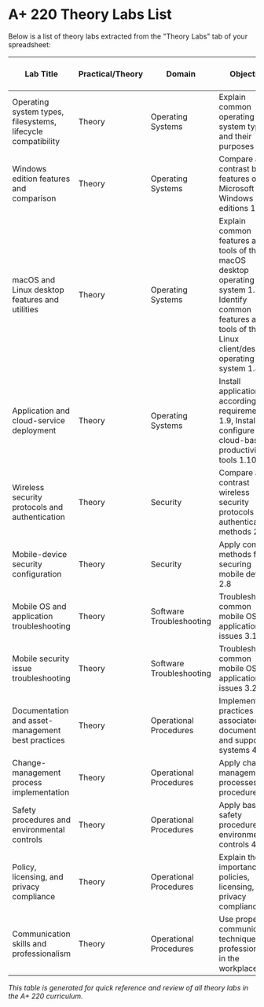 # A+ 220 Theory Labs List

Below is a list of theory labs extracted from the "Theory Labs" tab of your spreadsheet:

| Lab Title                                      | Practical/Theory | Domain            | Objective                                                                                       | Lab VMs required | Videos |
|------------------------------------------------|------------------|-------------------|------------------------------------------------------------------------------------------------|------------------|--------|
| Operating system types, filesystems, lifecycle compatibility | Theory           | Operating Systems | Explain common operating system types and their purposes 1.0                                    | N/A              |        |
| Windows edition features and comparison        | Theory           | Operating Systems | Compare and contrast basic features of Microsoft Windows editions 1.2                           | N/A              |        |
| macOS and Linux desktop features and utilities | Theory           | Operating Systems | Explain common features and tools of the macOS desktop operating system 1.7, Identify common features and tools of the Linux client/desktop operating system 1.8 | N/A              |        |
| Application and cloud-service deployment       | Theory           | Operating Systems | Install applications according to requirements 1.9, Install and configure cloud-based productivity tools 1.10 | N/A              |        |
| Wireless security protocols and authentication | Theory           | Security          | Compare and contrast wireless security protocols and authentication methods 2.3                 | N/A              |        |
| Mobile-device security configuration           | Theory           | Security          | Apply common methods for securing mobile devices 2.8                                            |                  |        |
| Mobile OS and application troubleshooting      | Theory           | Software Troubleshooting | Troubleshoot common mobile OS and application issues 3.1                                   |                  |        |
| Mobile security issue troubleshooting          | Theory           | Software Troubleshooting | Troubleshoot common mobile OS and application issues 3.2                                   |                  |        |
| Documentation and asset-management best practices | Theory        | Operational Procedures | Implement best practices associated with documentation and support systems 4.1              |                  |        |
| Change-management process implementation       | Theory           | Operational Procedures | Apply change-management processes and procedures 4.2                                         |                  |        |
| Safety procedures and environmental controls   | Theory           | Operational Procedures | Apply basic safety procedures and environmental controls 4.4                                 |                  |        |
| Policy, licensing, and privacy compliance      | Theory           | Operational Procedures | Explain the importance of policies, licensing, and privacy compliance 4.5                    | N/A              |        |
| Communication skills and professionalism       | Theory           | Operational Procedures | Use proper communication techniques and professionalism in the workplace 4.6                  | N/A              |        |

*This table is generated for quick reference and review of all theory labs in the A+ 220 curriculum.*


